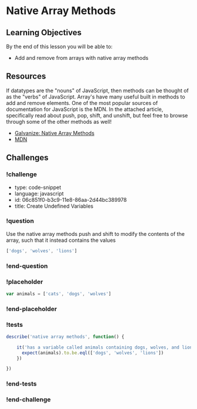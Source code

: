# Native Array Methods

## Learning Objectives

By the end of this lesson you will be able to:

* Add and remove from arrays with native array methods

## Resources

If datatypes are the "nouns" of JavaScript, then methods can be thought of
as the "verbs" of JavaScript. Array's have many useful built in methods to add
and remove elements. One of the most popular sources of documentation for JavaScript
is the MDN. In the attached article, specifically read about push, pop, shift, and unshift, but
feel free to browse through some of the other methods as well!

* [Galvanize: Native Array Methods](https://github.com/gSchool/javascript-curriculum/blob/master/10_Syntax/03_Arrays_Objects_Iteration.md#native-array-and-object-methods)
* [MDN](https://developer.mozilla.org/en-US/docs/Web/JavaScript/Reference/Global_Objects/Array)

## Challenges

<!-- Question -->

### !challenge

* type: code-snippet
* language: javascript
* id: 06c851f0-b3c9-11e8-86aa-2d44bc389978
* title: Create Undefined Variables

### !question

Use the native array methods push and shift to modify
the contents of the array, such that it instead contains the values

```js
['dogs', 'wolves', 'lions']
```

### !end-question

### !placeholder

```js
var animals = ['cats', 'dogs', 'wolves']
```

### !end-placeholder

### !tests

```js
describe('native array methods', function() {

    it('has a variable called animals containing dogs, wolves, and lions', function() {
      expect(animals).to.be.eql(['dogs', 'wolves', 'lions'])
    })

})
```

### !end-tests

### !end-challenge
